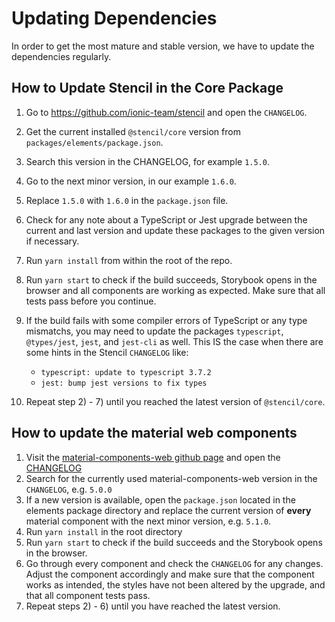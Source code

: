 # Updating Dependencies

In order to get the most mature and stable version, we have to update the dependencies regularly.

## How to Update Stencil in the Core Package

1. Go to https://github.com/ionic-team/stencil and open the `CHANGELOG`.
2. Get the current installed `@stencil/core` version from `packages/elements/package.json`.
3. Search this version in the CHANGELOG, for example `1.5.0`.
4. Go to the next minor version, in our example `1.6.0`.
5. Replace `1.5.0` with `1.6.0` in the `package.json` file.
6. Check for any note about a TypeScript or Jest upgrade between the current and last version and update these packages to the given version if necessary.
7. Run `yarn install` from within the root of the repo.
8. Run `yarn start` to check if the build succeeds, Storybook opens in the browser and
   all components are working as expected. Make sure that all tests pass before you continue.
9. If the build fails with some compiler errors of TypeScript or any type mismatchs, you may
   need to update the packages `typescript`, `@types/jest`, `jest`, and `jest-cli` as well.
   This IS the case when there are some hints in the Stencil `CHANGELOG` like:

   - `typescript: update to typescript 3.7.2`
   - `jest: bump jest versions to fix types`

10. Repeat step 2) - 7) until you reached the latest version of `@stencil/core`.

## How to update the material web components

1. Visit the [material-components-web github page](https://github.com/material-components/material-components-web)
   and open the [CHANGELOG](https://github.com/material-components/material-components-web/releases)
2. Search for the currently used material-components-web version in the `CHANGELOG`, e.g. `5.0.0`
3. If a new version is available, open the `package.json` located in the elements package directory and replace
   the current version of **every** material component with the next minor version, e.g. `5.1.0`.
4. Run `yarn install` in the root directory
5. Run `yarn start` to check if the build succeeds and the Storybook opens in the browser.
6. Go through every component and check the `CHANGELOG` for any changes. Adjust the component accordingly and
   make sure that the component works as intended, the styles have not been altered by the upgrade, and that
   all component tests pass.
7. Repeat steps 2) - 6) until you have reached the latest version.
